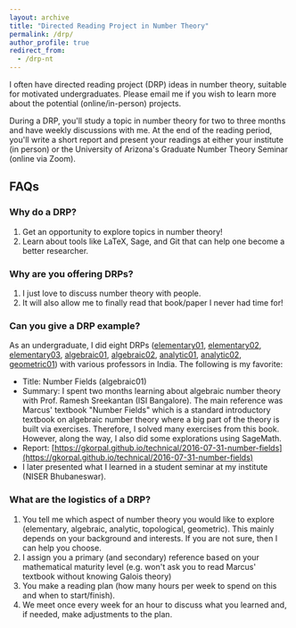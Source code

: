 ```yaml
---
layout: archive
title: "Directed Reading Project in Number Theory"
permalink: /drp/
author_profile: true
redirect_from:
  - /drp-nt
---
```


I often have directed reading project (DRP) ideas in number theory, suitable for motivated undergraduates. Please email me if you wish to learn more about the potential (online/in-person) projects. 

During a DRP, you'll study a topic in number theory for two to three months and have weekly discussions with me. At the end of the reading period, you'll write a short report and present your readings at either your institute (in person) or the University of Arizona's Graduate Number Theory Seminar (online via Zoom).

## FAQs

### Why do a DRP?

1. Get an opportunity to explore topics in number theory!
2. Learn about tools like LaTeX, Sage, and Git that can help one become a better researcher.

### Why are you offering DRPs?

1. I just love to discuss number theory with people.
2. It will also allow me to finally read that book/paper I never had time for!

### Can you give a DRP example?

As an undergraduate, I did eight DRPs ([elementary01](https://gkorpal.github.io/technical/2015-06-16-diophantine-equations), [elementary02](https://gkorpal.github.io/technical/2015-07-26-enigma-cryptanalysis), [elementary03](https://gkorpal.github.io/technical/2016-01-08-diophantine-approximations), [algebraic01](https://gkorpal.github.io/technical/2016-07-31-number-fields), [algebraic02](https://gkorpal.github.io/technical/2017-01-07-reciprocity-laws), [analytic01](https://gkorpal.github.io/technical/2017-07-15-prime-numbers), [analytic02](https://gkorpal.github.io/technical/2017-12-30-modular-forms), [geometric01](https://gkorpal.github.io/technical/2018-07-04-arithmetic-zeta-function)) with various professors in India. The following is my favorite:

- Title: Number Fields (algebraic01)
- Summary: I spent two months learning about algebraic number theory with Prof. Ramesh Sreekantan (ISI Bangalore).  The main reference was Marcus' textbook "Number Fields" which is a standard introductory textbook on algebraic number theory where a big part of the theory is built via exercises. Therefore, I solved many exercises from this book. However, along the way, I also did some explorations using SageMath.
- Report: [https://gkorpal.github.io/technical/2016-07-31-number-fields](https://gkorpal.github.io/technical/2016-07-31-number-fields)
- I later presented what I learned in a student seminar at my institute (NISER Bhubaneswar).

### What are the logistics of a DRP?
 
1. You tell me which aspect of number theory you would like to explore (elementary, algebraic, analytic, topological, geometric). This mainly depends on your background and interests. If you are not sure, then I can help you choose.
2. I assign you a primary (and secondary) reference based on your mathematical maturity level (e.g. won't ask you to read Marcus' textbook without knowing Galois theory)
3. You make a reading plan (how many hours per week to spend on this and when to start/finish).
4. We meet once every week for an hour to discuss what you learned and, if needed, make adjustments to the plan.
